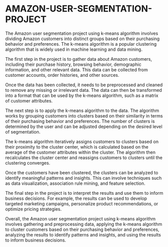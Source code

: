 # AMAZON-USER-SEGMENTATION-PROJECT
The Amazon user segmentation project using k-means algorithm involves dividing Amazon customers into distinct groups based on their purchasing behavior and preferences. The k-means algorithm is a popular clustering algorithm that is widely used in machine learning and data mining.

The first step in the project is to gather data about Amazon customers, including their purchase history, browsing behavior, demographic information, and other relevant data. This data can be collected from customer accounts, order histories, and other sources.

Once the data has been collected, it needs to be preprocessed and cleaned to remove any missing or irrelevant data. The data can then be transformed into a format that can be used by the k-means algorithm, such as a matrix of customer attributes.

The next step is to apply the k-means algorithm to the data. The algorithm works by grouping customers into clusters based on their similarity in terms of their purchasing behavior and preferences. The number of clusters is determined by the user and can be adjusted depending on the desired level of segmentation.

The k-means algorithm iteratively assigns customers to clusters based on their proximity to the cluster center, which is calculated based on the average of the customer attributes within the cluster. The algorithm then recalculates the cluster center and reassigns customers to clusters until the clustering converges.

Once the customers have been clustered, the clusters can be analyzed to identify meaningful patterns and insights. This can involve techniques such as data visualization, association rule mining, and feature selection.

The final step in the project is to interpret the results and use them to inform business decisions. For example, the results can be used to develop targeted marketing campaigns, personalize product recommendations, or optimize pricing strategies.

Overall, the Amazon user segmentation project using k-means algorithm involves gathering and preprocessing data, applying the k-means algorithm to cluster customers based on their purchasing behavior and preferences, analyzing the results to identify patterns and insights, and using the results to inform business decisions.

